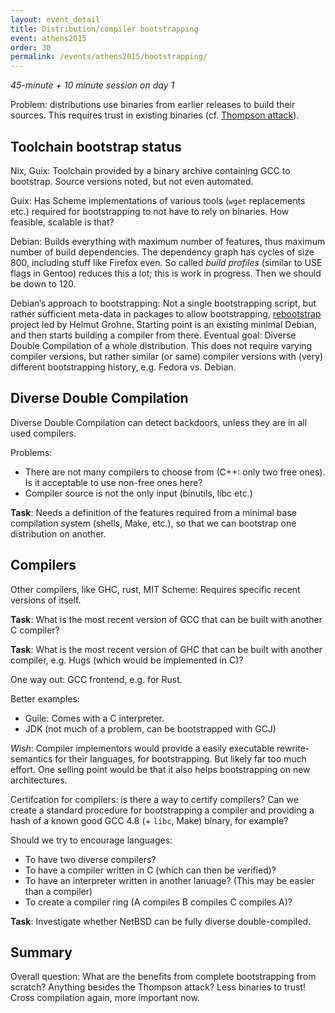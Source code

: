 ```yaml
---
layout: event_detail
title: Distribution/compiler bootstrapping
event: athens2015
order: 30
permalink: /events/athens2015/bootstrapping/
---
```


*45-minute + 10 minute session on day 1*

Problem: distributions use binaries from earlier releases to build their sources. This requires trust in existing binaries (cf. [Thompson attack](https://en.wikipedia.org/wiki/Backdoor_%28computing%29#Compiler_backdoors)).

Toolchain bootstrap status
--------------------------

Nix, Guix: Toolchain provided by a binary archive containing GCC to bootstrap. Source versions noted, but not even automated.

Guix: Has Scheme implementations of various tools (`wget` replacements etc.) required for bootstrapping to not have to rely on binaries. How feasible, scalable is that?

Debian: Builds everything with maximum number of features, thus maximum number of build dependencies. The dependency graph has cycles of size 800, including stuff like Firefox even. So called *build profiles* (similar to USE flags in Gentoo) reduces this a lot; this is work in progress. Then we should be down to 120.

Debian’s approach to bootstrapping: Not a single bootstrapping script, but rather sufficient meta-data in packages to allow bootstrapping, [rebootstrap](https://wiki.debian.org/HelmutGrohne/rebootstrap) project led by Helmut Grohne. Starting point is an existing minimal Debian, and then starts building a compiler from there. Eventual goal: Diverse Double Compilation of a whole distribution. This does not require varying compiler versions, but rather similar (or same) compiler versions with (very) different bootstrapping history, e.g. Fedora vs. Debian.

Diverse Double Compilation
--------------------------

Diverse Double Compilation can detect backdoors, unless they are in all used compilers.

Problems:

 * There are not many compilers to choose from (C++: only two free ones). Is it acceptable to use non-free ones here?
 * Compiler source is not the only input (binutils, libc etc.)

**Task**: Needs a definition of the features required from a minimal base compilation system (shells, Make, etc.), so that we can bootstrap one distribution on another.

Compilers
---------

Other compilers, like GHC, rust, MIT Scheme: Requires specific recent versions of itself.

**Task**: What is the most recent version of GCC that can be built with another C compiler?

**Task**: What is the most recent version of GHC that can be built with another compiler, e.g. Hugs (which would be implemented in C)?

One way out: GCC frontend, e.g. for Rust.

Better examples:

 * Guile: Comes with a C interpreter.
 * JDK (not much of a problem, can be bootstrapped with GCJ)

*Wish*: Compiler implementors would provide a easily executable rewrite-semantics for their languages, for bootstrapping. But likely far too much effort. One selling point would be that it also helps bootstrapping on new architectures.

Certifcation for compilers: is there a way to certify compilers? Can we create a standard procedure for bootstrapping a compiler and providing a hash of a known good GCC 4.8 (+ `libc`, Make) binary, for example?

Should we try to encourage languages:

 - To have two diverse compilers?
 - To have a compiler written in C (which can then be verified)?
 - To have an interpreter written in another lanuage? (This may be easier than a compiler)
 - To create a compiler ring (A compiles B compiles C compiles A)?

**Task**: Investigate whether NetBSD can be fully diverse double-compiled.

Summary
-------

Overall question: What are the benefits from complete bootstrapping from
scratch? Anything besides the Thompson attack? Less binaries to trust! Cross
compilation again, more important now.

